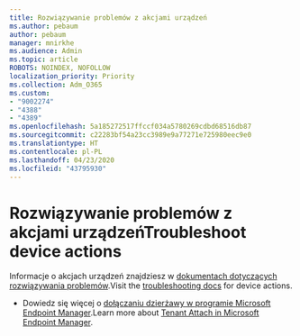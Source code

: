 ```yaml
---
title: Rozwiązywanie problemów z akcjami urządzeń
ms.author: pebaum
author: pebaum
manager: mnirkhe
ms.audience: Admin
ms.topic: article
ROBOTS: NOINDEX, NOFOLLOW
localization_priority: Priority
ms.collection: Adm_O365
ms.custom:
- "9002274"
- "4388"
- "4389"
ms.openlocfilehash: 5a185272517ffccf034a5780269cdbd68516db87
ms.sourcegitcommit: c22283bf54a23cc3989e9a77271e725980eec9e0
ms.translationtype: HT
ms.contentlocale: pl-PL
ms.lasthandoff: 04/23/2020
ms.locfileid: "43795930"
---
```

# <a name="troubleshoot-device-actions"></a><span data-ttu-id="f311a-102">Rozwiązywanie problemów z akcjami urządzeń</span><span class="sxs-lookup"><span data-stu-id="f311a-102">Troubleshoot device actions</span></span>

<span data-ttu-id="f311a-103">Informacje o akcjach urządzeń znajdziesz w [dokumentach dotyczących rozwiązywania problemów](https://docs.microsoft.com/configmgr/tenant-attach/technical-reference).</span><span class="sxs-lookup"><span data-stu-id="f311a-103">Visit the [troubleshooting docs](https://docs.microsoft.com/configmgr/tenant-attach/technical-reference) for device actions.</span></span>

- <span data-ttu-id="f311a-104">Dowiedz się więcej o [dołączaniu dzierżawy w programie Microsoft Endpoint Manager](https://docs.microsoft.com/configmgr/tenant-attach/).</span><span class="sxs-lookup"><span data-stu-id="f311a-104">Learn more about [Tenant Attach in Microsoft Endpoint Manager](https://docs.microsoft.com/configmgr/tenant-attach/).</span></span>
